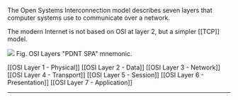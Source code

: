 The Open Systems Interconnection model describes seven layers that computer systems use to communicate over a network.


The modern Internet is not based on OSI at layer 2, but a simpler [[TCP]] model.

![](osi_model.png)
Fig. OSI Layers "PDNT SPA" mnemonic.

[[OSI Layer 1 - Physical]]
[[OSI Layer 2 - Data]]
[[OSI Layer 3 - Network]]
[[OSI Layer 4 - Transport]]
[[OSI Layer 5 - Session]]
[[OSI Layer 6 - Presentation]]
[[OSI Layer 7 - Application]]

---

